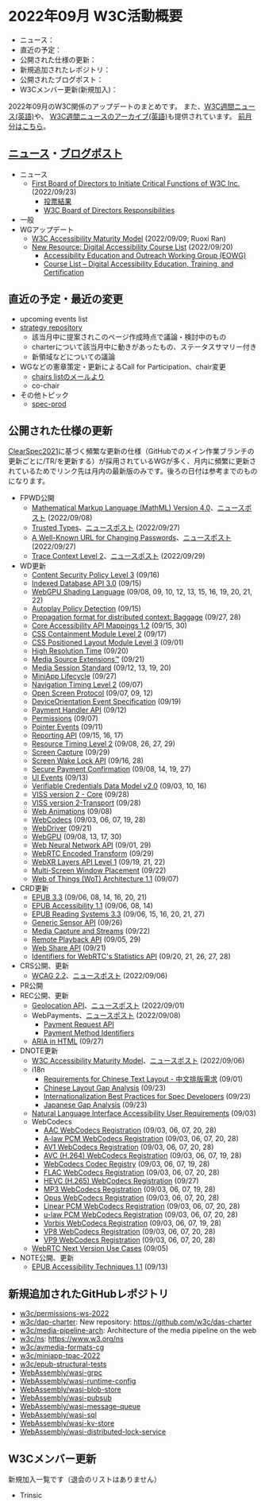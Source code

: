 # 2022年09月 W3C活動概要

- ニュース：
- 直近の予定：
- 公開された仕様の更新：
- 新規追加されたレポジトリ：
- 公開されたブログポスト：
- W3Cメンバー更新(新規加入)：

2022年09月のW3C関係のアップデートのまとめです。
また、[W3C週間ニュース(英語)](https://www.w3.org/News/Public/)や、
[W3C週間ニュースのアーカイブ(英語)](https://lists.w3.org/Archives/Public/w3c-announce/2022JulSep/subject.html)も提供されています。
[前月分はこちら](202208.md)。

## [ニュース](https://www.w3.org/blog/news/)・[ブログポスト](https://www.w3.org/blog/)

* ニュース
  * [First Board of Directors to Initiate Critical Functions of W3C Inc.](https://www.w3.org/blog/news/archives/9685) (2022/09/23)
    * [投票結果](https://www.w3.org/2022/08/bod-nominations.html)
    * [W3C Board of Directors Responsibilities](https://www.w3.org/2022/07/w3c-board-of-directors-job-description.html)
* 一般
* WGアップデート
  * [W3C Accessibility Maturity Model](https://www.w3.org/blog/2022/09/w3c-accessibility-maturity-model/) (2022/09/09; Ruoxi Ran)
  * [New Resource: Digital Accessibility Course List](https://www.w3.org/blog/news/archives/9683) (2022/09/20)
    * [Accessibility Education and Outreach Working Group (EOWG)](https://www.w3.org/groups/wg/eowg)
    * [Course List – Digital Accessibility Education, Training, and Certification](https://www.w3.org/WAI/courses/list/)

## 直近の予定・最近の変更

* upcoming events list
* [strategy repository](https://github.com/w3c/strategy/issues)
  * 該当月中に提案されこのページ作成時点で議論・検討中のもの
  * charterについて該当月中に動きがあったもの、ステータスサマリー付き
  * 新領域などについての議論
* WGなどの憲章策定・更新によるCall for Participation、chair変更
  * [chairs listのメールより](https://lists.w3.org/Archives/Member/chairs/)
  * co-chair
* その他トピック
  * [spec-prod](https://lists.w3.org/Archives/Public/spec-prod/)

## 公開された仕様の更新

[ClearSpec2021](https://github.com/w3c/tr-pages/blob/main/clearspec2021.md)に基づく頻繁な更新の仕様（GitHubでのメイン作業ブランチの更新ごとに/TR/を更新する）が採用されているWGが多く、月内に頻繁に更新されているためでリンク先は月内の最新版のみです。後ろの日付は参考までのものになります。

* FPWD公開
  * [Mathematical Markup Language (MathML) Version 4.0](https://www.w3.org/TR/2022/WD-mathml4-20220908/)、[ニュースポスト](https://www.w3.org/blog/news/archives/9677) (2022/09/08)
  * [Trusted Types](https://www.w3.org/TR/2022/WD-trusted-types-20220927/)、[ニュースポスト](https://www.w3.org/blog/news/archives/9702) (2022/09/27)
  * [A Well-Known URL for Changing Passwords](https://www.w3.org/TR/2022/WD-change-password-url-20220927/)、[ニュースポスト](https://www.w3.org/blog/news/archives/9705) (2022/09/27)
  * [Trace Context Level 2](https://www.w3.org/TR/2022/WD-trace-context-2-20220929/)、[ニュースポスト](https://www.w3.org/blog/news/archives/9710) (2022/09/29)
* WD更新
  * [Content Security Policy Level 3](https://www.w3.org/TR/2022/WD-CSP3-20220916/) (09/16)
  * [Indexed Database API 3.0](https://www.w3.org/TR/2022/WD-IndexedDB-3-20220915/) (09/15)
  * [WebGPU Shading Language](https://www.w3.org/TR/2022/WD-WGSL-20220922/) (09/08, 09, 10, 12, 13, 15, 16, 19, 20, 21, 22)
  * [Autoplay Policy Detection](https://www.w3.org/TR/2022/WD-autoplay-detection-20220915/) (09/15)
  * [Propagation format for distributed context: Baggage](https://www.w3.org/TR/2022/WD-baggage-20220928/) (09/27, 28)
  * [Core Accessibility API Mappings 1.2](https://www.w3.org/TR/2022/WD-core-aam-1.2-20220930/) (09/15, 30)
  * [CSS Containment Module Level 2](https://www.w3.org/TR/2022/WD-css-contain-2-20220917/) (09/17)
  * [CSS Positioned Layout Module Level 3](https://www.w3.org/TR/2022/WD-css-position-3-20220901/) (09/01)
  * [High Resolution Time](https://www.w3.org/TR/2022/WD-hr-time-3-20220920/) (09/20)
  * [Media Source Extensions™](https://www.w3.org/TR/2022/WD-media-source-2-20220921/) (09/21)
  * [Media Session Standard](https://www.w3.org/TR/2022/WD-mediasession-20220920/) (09/12, 13, 19, 20)
  * [MiniApp Lifecycle](https://www.w3.org/TR/2022/WD-miniapp-lifecycle-20220927/) (09/27)
  * [Navigation Timing Level 2](https://www.w3.org/TR/2022/WD-navigation-timing-2-20220907/) (09/07)
  * [Open Screen Protocol](https://www.w3.org/TR/2022/WD-openscreenprotocol-20220912/) (09/07, 09, 12)
  * [DeviceOrientation Event Specification](https://www.w3.org/TR/2022/WD-orientation-event-20220919/) (09/19)
  * [Payment Handler API](https://www.w3.org/TR/2022/WD-payment-handler-20220912/) (09/12)
  * [Permissions](https://www.w3.org/TR/2022/WD-permissions-20220907/) (09/07)
  * [Pointer Events](https://www.w3.org/TR/2022/WD-pointerevents3-20220911/) (09/11)
  * [Reporting API](https://www.w3.org/TR/2022/WD-reporting-1-20220917/) (09/15, 16, 17)
  * [Resource Timing Level 2](https://www.w3.org/TR/2022/WD-resource-timing-2-20220929/) (09/08, 26, 27, 29)
  * [Screen Capture](https://www.w3.org/TR/2022/WD-screen-capture-20220929/) (09/29)
  * [Screen Wake Lock API](https://www.w3.org/TR/2022/WD-screen-wake-lock-20220928/) (09/16, 28)
  * [Secure Payment Confirmation](https://www.w3.org/TR/2022/WD-secure-payment-confirmation-20220927/) (09/08, 14, 19, 27)
  * [UI Events](https://www.w3.org/TR/2022/WD-uievents-20220913/) (09/13)
  * [Verifiable Credentials Data Model v2.0](https://www.w3.org/TR/2022/WD-vc-data-model-2.0-20220916/) (09/03, 10, 16)
  * [VISS version 2 - Core](https://www.w3.org/TR/2022/WD-viss2-core-20220928/) (09/28)
  * [VISS version 2-Transport](https://www.w3.org/TR/2022/WD-viss2-transport-20220928/) (09/28)
  * [Web Animations](https://www.w3.org/TR/2022/WD-web-animations-1-20220908/) (09/08)
  * [WebCodecs](https://www.w3.org/TR/2022/WD-webcodecs-20220928/) (09/03, 06, 07, 19, 28)
  * [WebDriver](https://www.w3.org/TR/2022/WD-webdriver2-20220921/) (09/21)
  * [WebGPU](https://www.w3.org/TR/2022/WD-webgpu-20220930/) (09/08, 13, 17, 30)
  * [Web Neural Network API](https://www.w3.org/TR/2022/WD-webnn-20220929/) (09/01, 29)
  * [WebRTC Encoded Transform](https://www.w3.org/TR/2022/WD-webrtc-encoded-transform-20220929/) (09/29)
  * [WebXR Layers API Level 1](https://www.w3.org/TR/2022/WD-webxrlayers-1-20220922/) (09/19, 21, 22)
  * [Multi-Screen Window Placement](https://www.w3.org/TR/2022/WD-window-placement-20220922/) (09/22)
  * [Web of Things (WoT) Architecture 1.1](https://www.w3.org/TR/2022/WD-wot-architecture11-20220907/) (09/07)
* CRD更新
  * [EPUB 3.3](https://www.w3.org/TR/2022/CRD-epub-33-20220921/) (09/06, 08, 14, 16, 20, 21)
  * [EPUB Accessibility 1.1](https://www.w3.org/TR/2022/CRD-epub-a11y-11-20220914/) (09/06, 08, 14)
  * [EPUB Reading Systems 3.3](https://www.w3.org/TR/2022/CRD-epub-rs-33-20220927/) (09/06, 15, 16, 20, 21, 27)
  * [Generic Sensor API](https://www.w3.org/TR/2022/CRD-generic-sensor-20220926/) (09/26)
  * [Media Capture and Streams](https://www.w3.org/TR/2022/CRD-mediacapture-streams-20220922/) (09/22)
  * [Remote Playback API](https://www.w3.org/TR/2022/CRD-remote-playback-20220929/) (09/05, 29)
  * [Web Share API](https://www.w3.org/TR/2022/CRD-web-share-20220921/) (09/21)
  * [Identifiers for WebRTC's Statistics API](https://www.w3.org/TR/2022/CRD-webrtc-stats-20220928/) (09/20, 21, 26, 27, 28)
* CRS公開、更新
  * [WCAG 2.2](https://www.w3.org/TR/2022/CR-WCAG22-20220906/)、[ニュースポスト](https://www.w3.org/blog/news/archives/9666) (2022/09/06)
* PR公開
* REC公開、更新
  * [Geolocation API](https://www.w3.org/TR/2022/REC-geolocation-20220901/)、[ニュースポスト](https://www.w3.org/blog/news/archives/9660) (2022/09/01)
  * WebPayments、[ニュースポスト](https://www.w3.org/blog/news/archives/9672) (2022/09/08)
    * [Payment Request API](https://www.w3.org/TR/2022/REC-payment-request-20220908/)
    * [Payment Method Identifiers](https://www.w3.org/TR/2022/REC-payment-method-id-20220908/)
  * [ARIA in HTML](https://www.w3.org/TR/2022/REC-html-aria-20220927/) (09/27)
* DNOTE更新
  * [W3C Accessibility Maturity Model](https://www.w3.org/TR/2022/DNOTE-maturity-model-20220906/)、[ニュースポスト](https://www.w3.org/blog/news/archives/9669) (2022/09/06)
  * i18n
    * [Requirements for Chinese Text Layout - 中文排版需求](https://www.w3.org/TR/2022/DNOTE-clreq-20220901/) (09/01)
    * [Chinese Layout Gap Analysis](https://www.w3.org/TR/2022/DNOTE-clreq-gap-20220923/) (09/23)
    * [Internationalization Best Practices for Spec Developers](https://www.w3.org/TR/2022/DNOTE-international-specs-20220923/) (09/23)
    * [Japanese Gap Analysis](https://www.w3.org/TR/2022/DNOTE-jpan-gap-20220923/) (09/23)
  * [Natural Language Interface Accessibility User Requirements](https://www.w3.org/TR/2022/DNOTE-naur-20220903/) (09/03)
  * WebCodecs
    * [AAC WebCodecs Registration](https://www.w3.org/TR/2022/DNOTE-webcodecs-aac-codec-registration-20220928/) (09/03, 06, 07, 20, 28)
    * [A-law PCM WebCodecs Registration](https://www.w3.org/TR/2022/DNOTE-webcodecs-alaw-codec-registration-20220928/) (09/03, 06, 07, 20, 28)
    * [AV1 WebCodecs Registration](https://www.w3.org/TR/2022/DNOTE-webcodecs-av1-codec-registration-20220928/) (09/03, 06, 07, 20, 28)
    * [AVC (H.264) WebCodecs Registration](https://www.w3.org/TR/2022/DNOTE-webcodecs-avc-codec-registration-20220928/) (09/03, 06, 07, 19, 28)
    * [WebCodecs Codec Registry](https://www.w3.org/TR/2022/DNOTE-webcodecs-codec-registry-20220928/) (09/03, 06, 07, 19, 28)
    * [FLAC WebCodecs Registration](https://www.w3.org/TR/2022/DNOTE-webcodecs-flac-codec-registration-20220928/) (09/03, 06, 07, 20, 28)
    * [HEVC (H.265) WebCodecs Registration](https://www.w3.org/TR/2022/DNOTE-webcodecs-hevc-codec-registration-20220927/) (09/27)
    * [MP3 WebCodecs Registration](https://www.w3.org/TR/2022/DNOTE-webcodecs-mp3-codec-registration-20220928/) (09/03, 06, 07, 19, 28)
    * [Opus WebCodecs Registration](https://www.w3.org/TR/2022/DNOTE-webcodecs-opus-codec-registration-20220928/) (09/03, 06, 07, 20, 28)
    * [Linear PCM WebCodecs Registration](https://www.w3.org/TR/2022/DNOTE-webcodecs-pcm-codec-registration-20220928/) (09/03, 06, 07, 20, 28)
    * [u-law PCM WebCodecs Registration](https://www.w3.org/TR/2022/DNOTE-webcodecs-ulaw-codec-registration-20220928/) (09/03, 06, 07, 20, 28)
    * [Vorbis WebCodecs Registration](https://www.w3.org/TR/2022/DNOTE-webcodecs-vorbis-codec-registration-20220928/) (09/03, 06, 07, 19, 28)
    * [VP8 WebCodecs Registration](https://www.w3.org/TR/2022/DNOTE-webcodecs-vp8-codec-registration-20220928/) (09/03, 06, 07, 20, 28)
    * [VP9 WebCodecs Registration](https://www.w3.org/TR/2022/DNOTE-webcodecs-vp9-codec-registration-20220928/) (09/03, 06, 07, 20, 28)
  * [WebRTC Next Version Use Cases](https://www.w3.org/TR/2022/DNOTE-webrtc-nv-use-cases-20220905/) (09/05)
* NOTE公開、更新
  * [EPUB Accessibility Techniques 1.1](https://www.w3.org/TR/2022/NOTE-epub-a11y-tech-11-20220913/) (09/13)

## 新規追加されたGitHubレポジトリ

* [w3c/permissions-ws-2022](https://github.com/w3c/permissions-ws-2022)
* [w3c/dap-charter](https://github.com/w3c/dap-charter): New repository: https://github.com/w3c/das-charter
* [w3c/media-pipeline-arch](https://github.com/w3c/media-pipeline-arch): Architecture of the media pipeline on the web
* [w3c/ns](https://github.com/w3c/ns): https://www.w3.org/ns
* [w3c/avmedia-formats-cg](https://github.com/w3c/avmedia-formats-cg)
* [w3c/miniapp-tpac-2022](https://github.com/w3c/miniapp-tpac-2022)
* [w3c/epub-structural-tests](https://github.com/w3c/epub-structural-tests)
* [WebAssembly/wasi-grpc](https://github.com/WebAssembly/wasi-grpc)
* [WebAssembly/wasi-runtime-config](https://github.com/WebAssembly/wasi-runtime-config)
* [WebAssembly/wasi-blob-store](https://github.com/WebAssembly/wasi-blob-store)
* [WebAssembly/wasi-pubsub](https://github.com/WebAssembly/wasi-pubsub)
* [WebAssembly/wasi-message-queue](https://github.com/WebAssembly/wasi-message-queue)
* [WebAssembly/wasi-sql](https://github.com/WebAssembly/wasi-sql)
* [WebAssembly/wasi-kv-store](https://github.com/WebAssembly/wasi-kv-store)
* [WebAssembly/wasi-distributed-lock-service](https://github.com/WebAssembly/wasi-distributed-lock-service)

## W3Cメンバー更新

新規加入一覧です（退会のリストはありません）

* Trinsic
